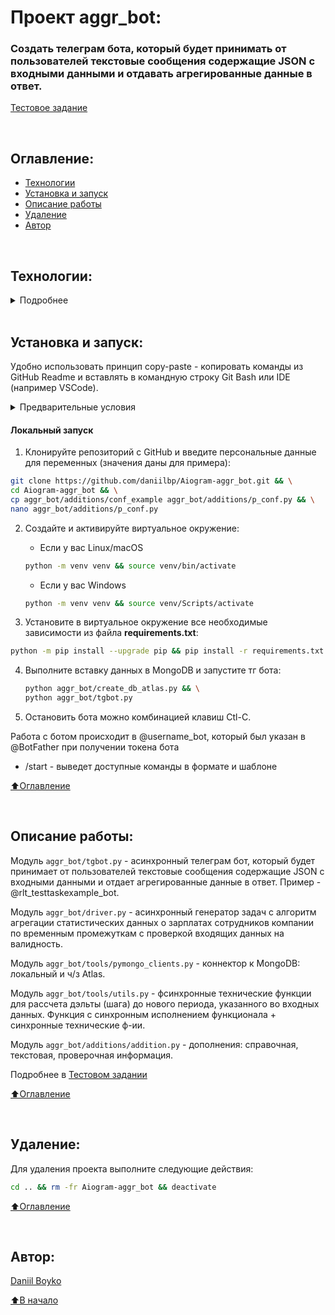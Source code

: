 # Проект aggr_bot:

### Создать телеграм бота, который будет принимать от пользователей текстовые сообщения содержащие JSON с входными данными и отдавать агрегированные данные в ответ.

[Тестовое задание](https://docs.google.com/document/d/14DcCb6Pj3PNsFqJzaS_hAhyePqRXF6uvmTzobp_G8PM/edit)

<br>

## Оглавление:
- [Технологии](#технологии)
- [Установка и запуск](#установка-и-запуск)
- [Описание работы](#описание-работы)
- [Удаление](#удаление)
- [Автор](#автор)

<br>

## Технологии:

<details><summary>Подробнее</summary>

**Языки программирования, библиотеки и модули:**

[![Python](https://img.shields.io/badge/Python-3.12-white?logo=python)](https://www.python.org/)
[![asyncio](https://img.shields.io/badge/asyncio-464646?logo=asyncio)](https://docs.python.org/3/library/asyncio-task.html)
[![json](https://img.shields.io/badge/json-464646?logo=json)](https://docs.python.org/3/library/json.html)
[![datetime](https://img.shields.io/badge/datetime-464646?logo=datetime)](https://docs.python.org/3/library/datetime.html)
[![calendar](https://img.shields.io/badge/calendar-464646?logo=calendar)](https://docs.python.org/3/library/calendar.html)

**Фреймворк, расширения и библиотеки:**

[![Aiogram ](https://img.shields.io/badge/Aiogram-v3.5.0-blue?logo=Aiogram)](https://docs.aiogram.dev/en/latest/)


**Базы данных и инструменты работы с БД:**

[![PyMongo](https://img.shields.io/badge/PyMongo-v4.6.3-green?logo=MongoDB)](https://pymongo.readthedocs.io/en/stable/tutorial.html)

[⬆️Оглавление](#оглавление)
</details>

<br>

## Установка и запуск:
Удобно использовать принцип copy-paste - копировать команды из GitHub Readme и вставлять в командную строку Git Bash или IDE (например VSCode).

<details><summary>Предварительные условия</summary>

Предполагается, что пользователь:
 
 - создал аккаунт [MongoDB Atlas](https://www.mongodb.com/cloud/atlas/register).

<h1></h1>
</details>

#### Локальный запуск

1. Клонируйте репозиторий с GitHub и введите персональные данные для переменных (значения даны для примера):
```bash
git clone https://github.com/daniilbp/Aiogram-aggr_bot.git && \
cd Aiogram-aggr_bot && \
cp aggr_bot/additions/conf_example aggr_bot/additions/p_conf.py && \
nano aggr_bot/additions/p_conf.py
```

2. Создайте и активируйте виртуальное окружение:
   * Если у вас Linux/macOS
   ```bash
   python -m venv venv && source venv/bin/activate
   ```
   * Если у вас Windows
   ```bash
   python -m venv venv && source venv/Scripts/activate
   ```

3. Установите в виртуальное окружение все необходимые зависимости из файла **requirements.txt**:
```bash
python -m pip install --upgrade pip && pip install -r requirements.txt
```

4. Выполните вставку данных в MongoDB и запустите тг бота:
   ```bash
   python aggr_bot/create_db_atlas.py && \
   python aggr_bot/tgbot.py  
   ```

5. Остановить бота можно комбинацией клавиш Ctl-C.

Работа с ботом происходит в @username_bot, который был указан в @BotFather при получении токена бота
  - /start - выведет доступные команды в формате и шаблоне

[⬆️Оглавление](#оглавление)

<br>

## Описание работы:

Модуль `aggr_bot/tgbot.py` - асинхронный телеграм бот, который будет принимает от пользователей текстовые сообщения содержащие JSON с входными данными и отдает агрегированные данные в ответ. Пример - @rlt_testtaskexample_bot.

Модуль `aggr_bot/driver.py` - асинхронный генератор задач с алгоритм агрегации статистических данных о зарплатах сотрудников компании по временным промежуткам с проверкой входящих данных на валидность.

Модуль `aggr_bot/tools/pymongo_clients.py` - коннектор к MongoDB: локальный и ч/з Atlas.

Модуль `aggr_bot/tools/utils.py` - фсинхронные технические функции для рассчета дэльты (шага) до нового периода, указанного во входных данных. Функция с синхронным исполнением функционала + синхронные технические ф-ии.

Модуль `aggr_bot/additions/addition.py` - дополнения: справочная, текстовая, проверочная информация.

Подробнее в [Тестовом задании](#проект-aggr_bot)

[⬆️Оглавление](#оглавление)

<br>

## Удаление:
Для удаления проекта выполните следующие действия:
```bash
cd .. && rm -fr Aiogram-aggr_bot && deactivate
```
  
[⬆️Оглавление](#оглавление)

<br>

## Автор:
[Daniil Boyko](https://github.com/daniilbp)

[⬆️В начало](#проект-aggr_bot)
